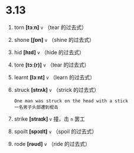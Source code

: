 # 3.13


1. torn **[tɔːn]** `v` （tear 的过去式）

2. shone **[ʃɒn]** `v` （shine 的过去式）

3. hid **[hɪd]** `v` （hide 的过去式）

4. tore **[tɔː(r)]** `v` （tear 的过去式）

5. learnt **[lɜːnt]** `v` （learn 的过去式）

6. struck **[strʌk]** `v` （strick 的过去式）
    ```
    One man was struck on the head with a stick
    一名男子头部遭到棍击
    ```

7. strike **[straɪk]** `v` 撞，击 `n` 罢工

8. spoilt **[spɔɪlt]** `v` （spoil 的过去式）

9. rode **[rəʊd]** `v` （ride 的过去式）
